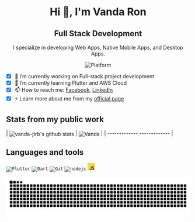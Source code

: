 <h1 align="center">Hi 👋, I'm Vanda Ron</h1>
<h2 align="center">Full Stack Development</h2>
<p align="center">I specialize in developing Web Apps, Native Mobile Apps, and Desktop Apps.</p>

<!--
<p align="center">
<strong>ASP.Net | Flutter | C# | NodeJS | NextJS | Javascript | Ms. SQL Server | MySQL | AWS Cloud | Digital Ocean</strong>
</p>
-->
<div align="center">
  <a>
    <img src="https://img.shields.io/badge/-ASP.Net%20|%20Flutter%20|%20CSharp%20|%20NodeJS%20|%20NextJS%20|%20Javascript%20|%20Ms. SQL Server%20|%20MySQL%20|%20Figma%20|%20AWS Cloud%20|%20Digital Ocean%20-blue.svg?"
      alt="Platform" />
  </a>
</div>

<p></p>

- [x] 🔭 I’m currently working on Full-stack project development
- [x] 🌱 I’m currently learning Flutter and AWS Cloud
- [x] 📫 How to reach me: [Facebook](https://web.facebook.com/lovelysweatboy), [LinkedIn](https://www.linkedin.com/in/ronvanda)
- [x] ⚡ Learn more about me from my [official page](https://www.ronvanda.com/)

## Stats from my public work
| <img align="center" src="https://github-readme-stats.vercel.app/api?username=vanda-jtrb&show_icons=true&include_all_commits=true&theme=buefy&hide_border=true" alt="vanda-jtrb's github stats" /> | <img align="center" src="https://github-readme-streak-stats.herokuapp.com/?user=vanda-jtrb&theme=buefy&hide_border=true" alt="Vanda" /> |
| ------------- ------------- |

## Languages and tools
<code><img height="20" src="https://avatars.githubusercontent.com/u/14101776?s=20&v=4" alt="Flutter"></code>
<code><img height="20" src="https://avatars.githubusercontent.com/u/1609975?s=20&v=4" alt="Dart"></code>
<code><img height="20" src="https://avatars.githubusercontent.com/u/18133?s=20&v=4" alt="Git"></code>
<code><img height="20" src="https://avatars.githubusercontent.com/u/9950313?s=20&v=4" alt="nodejs"></code>
<code><img height="20" src="https://raw.githubusercontent.com/github/explore/80688e429a7d4ef2fca1e82350fe8e3517d3494d/topics/javascript/javascript.png" alt="javascript"></code>

<!-- By https://github.com/marketplace/actions/generate-snake-game-from-github-contribution-grid -->

<picture>
  <source media="(prefers-color-scheme: dark)" srcset="https://raw.githubusercontent.com/vanda-jtrb/vanda-jtrb/output/github-contribution-grid-snake-dark.svg">
  <source media="(prefers-color-scheme: light)" srcset="https://raw.githubusercontent.com/vanda-jtrb/vanda-jtrb/output/github-contribution-grid-snake.svg">
  <img alt="github contribution grid snake animation" src="https://raw.githubusercontent.com/vanda-jtrb/vanda-jtrb/output/github-contribution-grid-snake.svg">
</picture>
